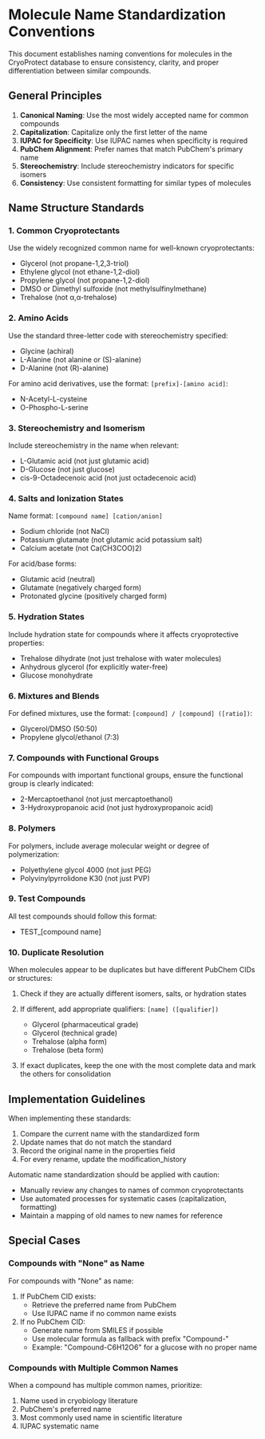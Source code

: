 # Molecule Name Standardization Conventions

This document establishes naming conventions for molecules in the CryoProtect database to ensure consistency, clarity, and proper differentiation between similar compounds.

## General Principles

1. **Canonical Naming**: Use the most widely accepted name for common compounds
2. **Capitalization**: Capitalize only the first letter of the name
3. **IUPAC for Specificity**: Use IUPAC names when specificity is required
4. **PubChem Alignment**: Prefer names that match PubChem's primary name
5. **Stereochemistry**: Include stereochemistry indicators for specific isomers
6. **Consistency**: Use consistent formatting for similar types of molecules

## Name Structure Standards

### 1. Common Cryoprotectants

Use the widely recognized common name for well-known cryoprotectants:

- Glycerol (not propane-1,2,3-triol)
- Ethylene glycol (not ethane-1,2-diol)
- Propylene glycol (not propane-1,2-diol)
- DMSO or Dimethyl sulfoxide (not methylsulfinylmethane)
- Trehalose (not α,α-trehalose)

### 2. Amino Acids

Use the standard three-letter code with stereochemistry specified:

- Glycine (achiral)
- L-Alanine (not alanine or (S)-alanine)
- D-Alanine (not (R)-alanine)

For amino acid derivatives, use the format: `[prefix]-[amino acid]`:
- N-Acetyl-L-cysteine
- O-Phospho-L-serine

### 3. Stereochemistry and Isomerism

Include stereochemistry in the name when relevant:

- L-Glutamic acid (not just glutamic acid)
- D-Glucose (not just glucose)
- cis-9-Octadecenoic acid (not just octadecenoic acid)

### 4. Salts and Ionization States

Name format: `[compound name] [cation/anion]`

- Sodium chloride (not NaCl)
- Potassium glutamate (not glutamic acid potassium salt)
- Calcium acetate (not Ca(CH3COO)2)

For acid/base forms:
- Glutamic acid (neutral)
- Glutamate (negatively charged form)
- Protonated glycine (positively charged form)

### 5. Hydration States

Include hydration state for compounds where it affects cryoprotective properties:

- Trehalose dihydrate (not just trehalose with water molecules)
- Anhydrous glycerol (for explicitly water-free)
- Glucose monohydrate

### 6. Mixtures and Blends

For defined mixtures, use the format: `[compound] / [compound] ([ratio])`:

- Glycerol/DMSO (50:50)
- Propylene glycol/ethanol (7:3)

### 7. Compounds with Functional Groups

For compounds with important functional groups, ensure the functional group is clearly indicated:

- 2-Mercaptoethanol (not just mercaptoethanol)
- 3-Hydroxypropanoic acid (not just hydroxypropanoic acid)

### 8. Polymers

For polymers, include average molecular weight or degree of polymerization:

- Polyethylene glycol 4000 (not just PEG)
- Polyvinylpyrrolidone K30 (not just PVP)

### 9. Test Compounds

All test compounds should follow this format:
- TEST_[compound name]

### 10. Duplicate Resolution

When molecules appear to be duplicates but have different PubChem CIDs or structures:

1. Check if they are actually different isomers, salts, or hydration states
2. If different, add appropriate qualifiers: `[name] ([qualifier])`
   - Glycerol (pharmaceutical grade)
   - Glycerol (technical grade)
   - Trehalose (alpha form)
   - Trehalose (beta form)

3. If exact duplicates, keep the one with the most complete data and mark the others for consolidation

## Implementation Guidelines

When implementing these standards:

1. Compare the current name with the standardized form
2. Update names that do not match the standard
3. Record the original name in the properties field
4. For every rename, update the modification_history

Automatic name standardization should be applied with caution:
- Manually review any changes to names of common cryoprotectants
- Use automated processes for systematic cases (capitalization, formatting)
- Maintain a mapping of old names to new names for reference

## Special Cases

### Compounds with "None" as Name

For compounds with "None" as name:
1. If PubChem CID exists:
   - Retrieve the preferred name from PubChem
   - Use IUPAC name if no common name exists
2. If no PubChem CID:
   - Generate name from SMILES if possible
   - Use molecular formula as fallback with prefix "Compound-"
   - Example: "Compound-C6H12O6" for a glucose with no proper name

### Compounds with Multiple Common Names

When a compound has multiple common names, prioritize:
1. Name used in cryobiology literature
2. PubChem's preferred name
3. Most commonly used name in scientific literature
4. IUPAC systematic name